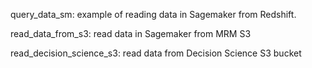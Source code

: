 query_data_sm: example of reading data in Sagemaker from Redshift. 

read_data_from_s3: read data in Sagemaker from MRM S3

read_decision_science_s3: read data from Decision Science S3 bucket

